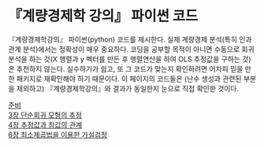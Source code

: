 # 『계량경제학 강의』 파이썬 코드

『계량경제학강의』 파이썬(python) 코드를 제시한다. 실제 계량경제
분석(특히 인과관계 분석)에서는 정확성이 매우 중요하다. 코딩을 공부할
목적이 아니면 수동으로 회귀분석을 하는 것(X 행렬과 y 벡터를 만든 후
행렬연산을 하여 OLS 추정값을 구하는 것)은 추천하지 않는다. 실수하기가
쉽고, 또 그 코드가 맞는지 확인하려면 어차피 믿을 만한 패키지로
재확인해야 하기 때문이다. 이 페이지의 코드들은 (난수 생성과 관련된
부분을 제외하고) 『계량경제학강의』와 결과가 동일한지 눈으로 직접
확인한 것이다.

[준비](00.md)<br />
[3장 단순회귀 모형의 추정](03.ipynb)<br />
[4장 추정값과 참값의 관계](04.ipynb)<br />
[6장 최소제곱법을 이용한 가설검정](06.ipynb)
